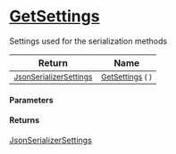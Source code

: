 # [GetSettings](./SerializationHelper-100664070.md)

Settings used for the serialization methods

| Return | Name | 
| --- | --- | 
| <sub>[JsonSerializerSettings](./SerializationHelper-100664070.md)</sub>| <sub>[GetSettings](./SerializationHelper-100664070.md) (  )</sub>| <br>


#### Parameters

#### Returns
[JsonSerializerSettings](./SerializationHelper-100664070.md)